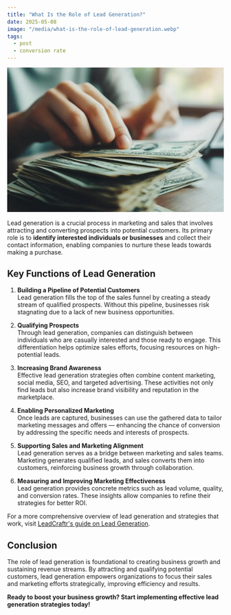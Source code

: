 ```yaml
---
title: "What Is the Role of Lead Generation?"
date: 2025-05-08
image: "/media/what-is-the-role-of-lead-generation.webp"
tags:
  - post
  - conversion rate
---
```


![What Is the Role of Lead Generation?](/media/what-is-the-role-of-lead-generation.webp)

Lead generation is a crucial process in marketing and sales that involves attracting and converting prospects into potential customers. Its primary role is to **identify interested individuals or businesses** and collect their contact information, enabling companies to nurture these leads towards making a purchase.

## Key Functions of Lead Generation

1. **Building a Pipeline of Potential Customers**  
   Lead generation fills the top of the sales funnel by creating a steady stream of qualified prospects. Without this pipeline, businesses risk stagnating due to a lack of new business opportunities.

2. **Qualifying Prospects**  
   Through lead generation, companies can distinguish between individuals who are casually interested and those ready to engage. This differentiation helps optimize sales efforts, focusing resources on high-potential leads.

3. **Increasing Brand Awareness**  
   Effective lead generation strategies often combine content marketing, social media, SEO, and targeted advertising. These activities not only find leads but also increase brand visibility and reputation in the marketplace.

4. **Enabling Personalized Marketing**  
   Once leads are captured, businesses can use the gathered data to tailor marketing messages and offers — enhancing the chance of conversion by addressing the specific needs and interests of prospects.

5. **Supporting Sales and Marketing Alignment**  
   Lead generation serves as a bridge between marketing and sales teams. Marketing generates qualified leads, and sales converts them into customers, reinforcing business growth through collaboration.

6. **Measuring and Improving Marketing Effectiveness**  
   Lead generation provides concrete metrics such as lead volume, quality, and conversion rates. These insights allow companies to refine their strategies for better ROI.

For a more comprehensive overview of lead generation and strategies that work, visit [LeadCraftr's guide on Lead Generation](https://leadcraftr.com/posts/lead-generation/).

## Conclusion

The role of lead generation is foundational to creating business growth and sustaining revenue streams. By attracting and qualifying potential customers, lead generation empowers organizations to focus their sales and marketing efforts strategically, improving efficiency and results.

**Ready to boost your business growth? Start implementing effective lead generation strategies today!**
